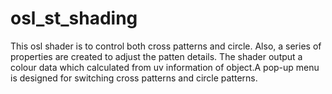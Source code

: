 # osl_st_shading
This osl shader is to control both cross patterns and circle. Also, a series of properties are created to adjust the patten details. The shader output a colour data which calculated from uv information of object.A pop-up menu is designed for switching cross patterns and circle patterns.
